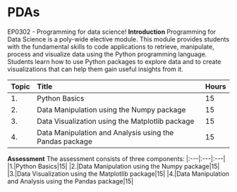 # PDAs
EP0302  - Programming for data science!
**Introduction**
Programming for Data Science is a poly-wide elective module. This module provides students with the fundamental skills to code applications to retrieve, manipulate, process and visualize data using the Python programming language. Students learn how to use Python packages to explore data and to create visualizations that can help them gain useful insights from it.

|Topic|Title|Hours|
|:---|:---|:---|
|1.|Python Basics|15|
|2.|Data Manipulation using the Numpy package|15|
|3.|Data Visualization using the Matplotlib package|15|
|4.|Data Manipulation and Analysis using the Pandas package|15|

**Assessment**
The assessment consists of three components:
|:---|:---|:---|
|1.|Python Basics|15|
|2.|Data Manipulation using the Numpy package|15|
|3.|Data Visualization using the Matplotlib package|15|
|4.|Data Manipulation and Analysis using the Pandas package|15|
